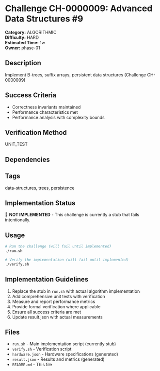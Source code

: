 # Challenge CH-0000009: Advanced Data Structures #9

**Category:** ALGORITHMIC  
**Difficulty:** HARD  
**Estimated Time:** 1w  
**Owner:** phase-01  

## Description

Implement B-trees, suffix arrays, persistent data structures (Challenge CH-0000009)

## Success Criteria

- Correctness invariants maintained
- Performance characteristics met
- Performance analysis with complexity bounds

## Verification Method

UNIT_TEST

## Dependencies



## Tags

data-structures, trees, persistence

## Implementation Status

🚧 **NOT IMPLEMENTED** - This challenge is currently a stub that fails intentionally.

## Usage

```bash
# Run the challenge (will fail until implemented)
./run.sh

# Verify the implementation (will fail until implemented) 
./verify.sh
```

## Implementation Guidelines

1. Replace the stub in `run.sh` with actual algorithm implementation
2. Add comprehensive unit tests with verification
3. Measure and report performance metrics
4. Provide formal verification where applicable
5. Ensure all success criteria are met
6. Update result.json with actual measurements

## Files

- `run.sh` - Main implementation script (currently stub)
- `verify.sh` - Verification script
- `hardware.json` - Hardware specifications (generated)
- `result.json` - Results and metrics (generated)
- `README.md` - This file
